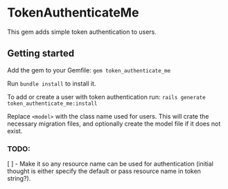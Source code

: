 # TokenAuthenticateMe
This gem adds simple token authentication to users.

## Getting started

Add the gem to your Gemfile:
`gem token_authenticate_me`

Run `bundle install` to install it.

To add or create a user with token authentication run:
`rails generate token_authenticate_me:install`

Replace `<model>` with the class name used for users. This will crate the necessary migration files, and optionally create the model file if it does not exist.

### TODO:
  [ ] - Make it so any resource name can be used for authentication (initial thought is either specify the default or pass resource name in token string?).
